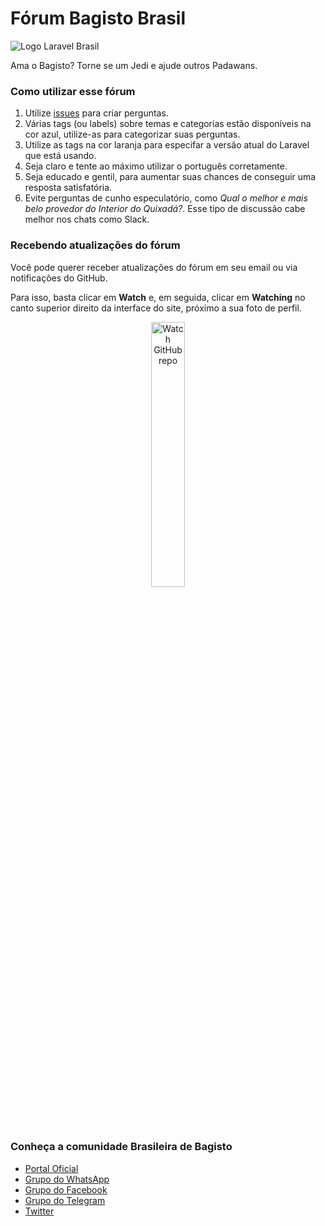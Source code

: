 # Fórum Bagisto Brasil

![Logo Laravel Brasil](https://avatars3.githubusercontent.com/u/64536067?s=100)

Ama o Bagisto? Torne se um Jedi e ajude outros Padawans.

### Como utilizar esse fórum

1. Utilize [issues](https://github.com/bagistobrasil/forum/issues) para criar perguntas.
2. Várias tags (ou labels) sobre temas e categorias estão disponíveis na cor azul, utilize-as para categorizar suas perguntas.
3. Utilize as tags na cor laranja para especifar a versão atual do Laravel que está usando.
4. Seja claro e tente ao máximo utilizar o português corretamente.
5. Seja educado e gentil, para aumentar suas chances de conseguir uma resposta satisfatória.
6. Evite perguntas de cunho especulatório, como *Qual o melhor e mais belo provedor do Interior do Quixadá?*. Esse tipo de discussão cabe melhor nos chats como Slack.

### Recebendo atualizações do fórum

Você pode querer receber atualizações do fórum em seu email ou via notificações do GitHub.

Para isso, basta clicar em **Watch** e, em seguida, clicar em **Watching** no canto superior direito da interface do site, próximo a sua foto de perfil.

<p align="center">
  <img src="https://github-images.s3.amazonaws.com/help/repository/repo-actions-watch.png" alt="Watch GitHub repo" width="33%" />
</p>

### Conheça a comunidade Brasileira de Bagisto
- [Portal Oficial](https://bagisto.com.br)
- [Grupo do WhatsApp](https://chat.whatsapp.com/HpMKEoxf5neIfnpUlHGmaO)
- [Grupo do Facebook](https://www.facebook.com/groups/2552301808420521)
- [Grupo do Telegram](https://t.me/bagistobrasil)
- [Twitter](http://twitter.com/bagistobr)
